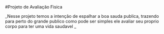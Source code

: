 #Projeto de Avaliação Fisica

_Nesse projeto temos a intenção de espalhar a boa sauda publica, trazendo para perto do grande publico como pode ser simples ele avaliar seu proprio corpo para ter uma vida saudavel _
